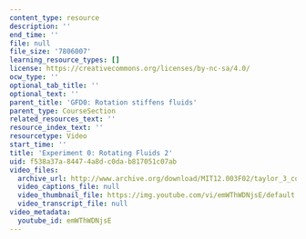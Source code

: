 ```yaml
---
content_type: resource
description: ''
end_time: ''
file: null
file_size: '7806007'
learning_resource_types: []
license: https://creativecommons.org/licenses/by-nc-sa/4.0/
ocw_type: ''
optional_tab_title: ''
optional_text: ''
parent_title: 'GFD0: Rotation stiffens fluids'
parent_type: CourseSection
related_resources_text: ''
resource_index_text: ''
resourcetype: Video
start_time: ''
title: 'Experiment 0: Rotating Fluids 2'
uid: f538a37a-8447-4a8d-c0da-b817051c07ab
video_files:
  archive_url: http://www.archive.org/download/MIT12.003F02/taylor_3_color.mp4
  video_captions_file: null
  video_thumbnail_file: https://img.youtube.com/vi/emWThWDNjsE/default.jpg
  video_transcript_file: null
video_metadata:
  youtube_id: emWThWDNjsE
---
```

